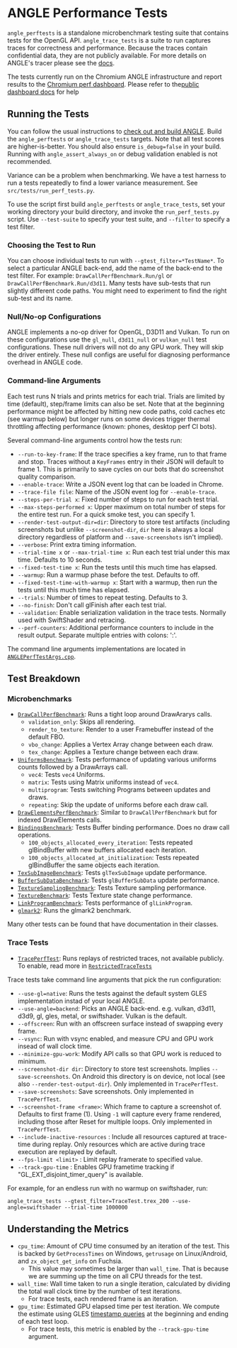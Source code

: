 # ANGLE Performance Tests

`angle_perftests` is a standalone microbenchmark testing suite that contains
tests for the OpenGL API. `angle_trace_tests` is a suite to run captures traces for correctness and
performance. Because the traces contain confidential data, they are not publicly available. 
For more details on ANGLE's tracer please see the [docs](../restricted_traces/README.md).

The tests currently run on the Chromium ANGLE infrastructure and report
results to the [Chromium perf dashboard](https://chromeperf.appspot.com/report).
 Please refer to the[public dashboard docs][DashboardDocs] for help

[DashboardDocs]: https://chromium.googlesource.com/catapult/+/HEAD/dashboard/README.md

## Running the Tests

You can follow the usual instructions to [check out and build ANGLE](../../../doc/DevSetup.md).
 Build the `angle_perftests` or `angle_trace_tests` targets. Note that all
test scores are higher-is-better. You should also ensure `is_debug=false` in
your build. Running with `angle_assert_always_on` or debug validation enabled
is not recommended.

Variance can be a problem when benchmarking. We have a test harness to run a
tests repeatedly to find a lower variance measurement. See `src/tests/run_perf_tests.py`.

To use the script first build `angle_perftests` or `angle_trace_tests`, set
your working directory your build directory, and invoke the
`run_perf_tests.py` script. Use `--test-suite` to specify your test suite,
and `--filter` to specify a test filter.

### Choosing the Test to Run

You can choose individual tests to run with `--gtest_filter=*TestName*`. To
select a particular ANGLE back-end, add the name of the back-end to the test
filter. For example: `DrawCallPerfBenchmark.Run/gl` or
`DrawCallPerfBenchmark.Run/d3d11`. Many tests have sub-tests that run
slightly different code paths. You might need to experiment to find the right
sub-test and its name.

### Null/No-op Configurations

ANGLE implements a no-op driver for OpenGL, D3D11 and Vulkan. To run on these
configurations use the `gl_null`, `d3d11_null` or `vulkan_null` test
configurations. These null drivers will not do any GPU work. They will skip
the driver entirely. These null configs are useful for diagnosing performance
overhead in ANGLE code.

### Command-line Arguments

Each test runs N trials and prints metrics for each trial. Trials are limited by time (default), step/frame limits can also be set. Note that at the beginning performance might be affected by hitting new code paths, cold caches etc (see warmup below) but longer runs on some devices trigger thermal throttling affecting performance (known: phones, desktop perf CI bots).

Several command-line arguments control how the tests run:

* `--run-to-key-frame`: If the trace specifies a key frame, run to that frame and stop. Traces without a `KeyFrames` entry in their JSON will default to frame 1. This is primarily to save cycles on our bots that do screenshot quality comparison.
* `--enable-trace`: Write a JSON event log that can be loaded in Chrome.
* `--trace-file file`: Name of the JSON event log for `--enable-trace`.
* `--steps-per-trial x`: Fixed number of steps to run for each test trial.
* `--max-steps-performed x`: Upper maximum on total number of steps for the entire test run.  For a quick smoke test, you can specify 1.
* `--render-test-output-dir=dir`: Directory to store test artifacts (including screenshots but unlike `--screenshot-dir`, `dir` here is always a local directory regardless of platform and `--save-screenshots` isn't implied).
* `--verbose`: Print extra timing information.
* `--trial-time x` or `--max-trial-time x`: Run each test trial under this max time. Defaults to 10 seconds.
* `--fixed-test-time x`: Run the tests until this much time has elapsed.
* `--warmup`: Run a warmup phase before the test. Defaults to off.
* `--fixed-test-time-with-warmup x`: Start with a warmup, then run the tests until this much time has elapsed.
* `--trials`: Number of times to repeat testing. Defaults to 3.
* `--no-finish`: Don't call glFinish after each test trial.
* `--validation`: Enable serialization validation in the trace tests. Normally used with SwiftShader and retracing.
* `--perf-counters`: Additional performance counters to include in the result output. Separate multiple entries with colons: ':'.

The command line arguments implementations are located in [`ANGLEPerfTestArgs.cpp`](ANGLEPerfTestArgs.cpp).

## Test Breakdown

### Microbenchmarks

* [`DrawCallPerfBenchmark`](DrawCallPerf.cpp): Runs a tight loop around DrawArarys calls.
  * `validation_only`: Skips all rendering.
  * `render_to_texture`: Render to a user Framebuffer instead of the default FBO.
  * `vbo_change`: Applies a Vertex Array change between each draw.
  * `tex_change`: Applies a Texture change between each draw.
* [`UniformsBenchmark`](UniformsPerf.cpp): Tests performance of updating various uniforms counts followed by a DrawArrays call.
    * `vec4`: Tests `vec4` Uniforms.
    * `matrix`: Tests using Matrix uniforms instead of `vec4`.
    * `multiprogram`: Tests switching Programs between updates and draws.
    * `repeating`: Skip the update of uniforms before each draw call.
* [`DrawElementsPerfBenchmark`](DrawElementsPerf.cpp): Similar to `DrawCallPerfBenchmark` but for indexed DrawElements calls.
* [`BindingsBenchmark`](BindingPerf.cpp): Tests Buffer binding performance. Does no draw call operations.
    * `100_objects_allocated_every_iteration`: Tests repeated glBindBuffer with new buffers allocated each iteration.
    * `100_objects_allocated_at_initialization`: Tests repeated glBindBuffer the same objects each iteration.
* [`TexSubImageBenchmark`](TexSubImage.cpp): Tests `glTexSubImage` update performance.
* [`BufferSubDataBenchmark`](BufferSubData.cpp): Tests `glBufferSubData` update performance.
* [`TextureSamplingBenchmark`](TextureSampling.cpp): Tests Texture sampling performance.
* [`TextureBenchmark`](TexturesPerf.cpp): Tests Texture state change performance.
* [`LinkProgramBenchmark`](LinkProgramPerfTest.cpp): Tests performance of `glLinkProgram`.
* [`glmark2`](glmark2.cpp): Runs the glmark2 benchmark.

Many other tests can be found that have documentation in their classes.

### Trace Tests

* [`TracePerfTest`](TracePerfTest.cpp): Runs replays of restricted traces, not
  available publicly. To enable, read more in [`RestrictedTraceTests`](../restricted_traces/README.md)

Trace tests take command line arguments that pick the run configuration:

* `--use-gl=native`: Runs the tests against the default system GLES implementation instad of your local ANGLE.
* `--use-angle=backend`: Picks an ANGLE back-end. e.g. vulkan, d3d11, d3d9, gl, gles, metal, or swiftshader. Vulkan is the default.
* `--offscreen`: Run with an offscreen surface instead of swapping every frame.
* `--vsync`: Run with vsync enabled, and measure CPU and GPU work insead of wall clock time.
* `--minimize-gpu-work`: Modify API calls so that GPU work is reduced to minimum.
* `--screenshot-dir dir`: Directory to store test screenshots. Implies `--save-screenshots`. On Android this directory is on device, not local (see also `--render-test-output-dir`). Only implemented in `TracePerfTest`.
* `--save-screenshots`: Save screenshots. Only implemented in `TracePerfTest`.
* `--screenshot-frame <frame>`: Which frame to capture a screenshot of. Defaults to first frame (1). Using `-1` will capture every frame rendered, including those after Reset for multiple loops. Only implemented in `TracePerfTest`.
* `--include-inactive-resources` : Include all resources captured at trace-time during replay. Only resources which are active during trace execution are replayed by default.
* `--fps-limit <limit>` : Limit replay framerate to specified value.
* `--track-gpu-time` : Enables GPU frametime tracking if "GL_EXT_disjoint_timer_query" is available.

For example, for an endless run with no warmup on swiftshader, run:

`angle_trace_tests --gtest_filter=TraceTest.trex_200 --use-angle=swiftshader --trial-time 1000000`

## Understanding the Metrics

* `cpu_time`: Amount of CPU time consumed by an iteration of the test. This is backed by
`GetProcessTimes` on Windows, `getrusage` on Linux/Android, and `zx_object_get_info` on Fuchsia.
  * This value may sometimes be larger than `wall_time`. That is because we are summing up the time
on all CPU threads for the test.
* `wall_time`: Wall time taken to run a single iteration, calculated by dividing the total wall
clock time by the number of test iterations.
  * For trace tests, each rendered frame is an iteration.
* `gpu_time`: Estimated GPU elapsed time per test iteration. We compute the estimate using GLES
[timestamp queries](https://www.khronos.org/registry/OpenGL/extensions/EXT/EXT_disjoint_timer_query.txt)
at the beginning and ending of each test loop.
  * For trace tests, this metric is enabled by the `--track-gpu-time` argument.
